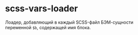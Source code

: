 # scss-vars-loader

Лоадер, добавляющий в каждый SCSS-файл БЭМ-сущности переменной `$b`, содержащей имя блока.

